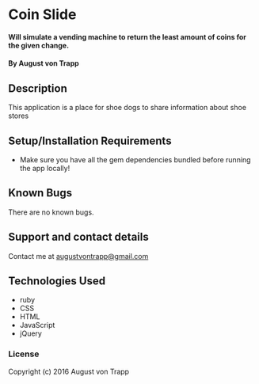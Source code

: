 # Coin Slide

#### Will simulate a vending machine to return the least amount of coins for the given change.

#### By August von Trapp

## Description

This application is a place for shoe dogs to share information about shoe stores

## Setup/Installation Requirements

* Make sure you have all the gem dependencies bundled before running the app locally!

## Known Bugs

There are no known bugs.

## Support and contact details

Contact me at augustvontrapp@gmail.com

## Technologies Used

* ruby
* CSS
* HTML
* JavaScript
* jQuery

### License

Copyright (c) 2016 August von Trapp
